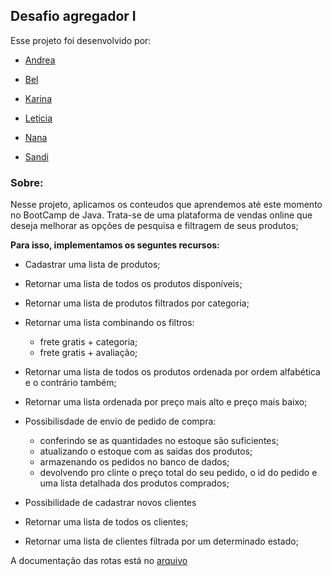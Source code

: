 ## Desafio agregador I

Esse projeto foi desenvolvido por:

- [Andrea](https://github.com/andherreraML)

- [Bel](https://github.com/BelAlbuquerque)

- [Karina](https://github.com/KarinaLimaMeli)

- [Leticia](https://github.com/lecastroMELI)

- [Nana](https://github.com/InajaraPereira)

- [Sandi](https://github.com/sandiouriquemeli)

### Sobre:

Nesse projeto, aplicamos os conteudos que aprendemos até este momento no BootCamp de Java.
Trata-se de uma plataforma de vendas online que deseja melhorar as opções de pesquisa  e filtragem de seus produtos;

**Para isso, implementamos os seguntes recursos:**

 - Cadastrar uma lista de produtos;

 - Retornar uma lista de todos os produtos disponíveis;

 - Retornar uma lista de produtos filtrados por categoria;

 - Retornar uma lista combinando os filtros: 

    - frete gratis + categoria;
    - frete gratis + avaliação;

 - Retornar uma lista de todos os produtos ordenada por ordem alfabética e o contrário também;

 - Retornar uma lista ordenada por preço mais alto e preço mais baixo;

 - Possibilisdade de envio de pedido de compra:

    - conferindo se as quantidades no estoque são suficientes;
    - atualizando o estoque com as saidas dos produtos;
    - armazenando os pedidos no banco de dados;
    - devolvendo pro clinte o preço total do seu pedido, o id do pedido e uma lista detalhada dos produtos comprados;

 - Possibilidade de cadastrar novos clientes

 - Retornar uma lista de todos os clientes;

 - Retornar uma lista de clientes filtrada por um determinado estado;


A documentação das rotas está no [arquivo](.Desafio_Spring-E-commerce.postman_collection.json)